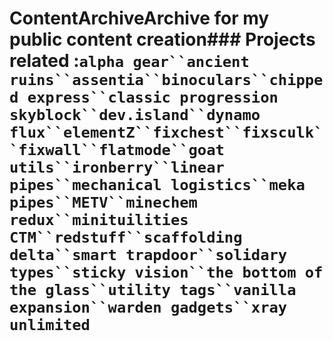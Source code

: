 # ContentArchiveArchive for my public content creation### Projects related :`alpha gear``ancient ruins``assentia``binoculars``chipped express``classic progression skyblock``dev.island``dynamo flux``elementZ``fixchest``fixsculk``fixwall``flatmode``goat utils``ironberry``linear pipes``mechanical logistics``meka pipes``METV``minechem redux``minituilities CTM``redstuff``scaffolding delta``smart trapdoor``solidary types``sticky vision``the bottom of the glass``utility tags``vanilla expansion``warden gadgets``xray unlimited`